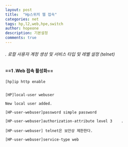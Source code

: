 ```yaml
---
layout: post
title:  "Hp스위치 웹 접속"
categories: net
tags: hp,l2,web,hpe,switch
author: hopeone
description: 기본설정 
comments: true
---
```


###### . 로컬 사용자 계정 생성 및 서비스 타입 및 레벨 설정 (telnet)

#### ==1 .Web 접속 활성화==
```
[hp]ip http enable 


```

```
[HP]local-user webuser  

New local user added.

[HP-user-webuser]password simple password 

[HP-user-webuser]authorization-attribute level 3    .

[HP-user-webuser] telnet은 보안상 제한한다.

[HP-user-webuser]service-type web
```


